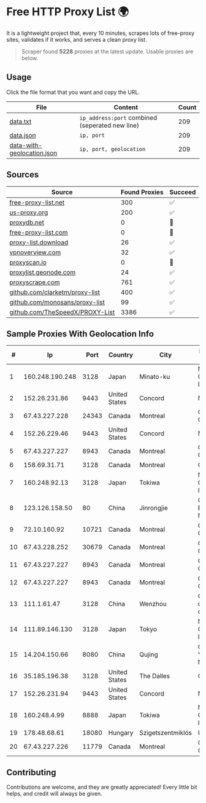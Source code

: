 
# Free HTTP Proxy List 🌍

It is a lightweight project that, every 10 minutes, scrapes lots of free-proxy sites, validates if it works, and serves a clean proxy list.


> Scraper found **5228** proxies at the latest update. Usable proxies are below.

## Usage

Click the file format that you want and copy the URL.


|File|Content|Count|
|----|-------|-----|
|[data.txt](https://raw.githubusercontent.com/themiralay/Proxy-List-World/master/data.txt)|`ip_address:port` combined (seperated new line)|209|
|[data.json](https://raw.githubusercontent.com/themiralay/Proxy-List-World/master/data.json)|`ip, port`|209|
|[data-with-geolocation.json](https://raw.githubusercontent.com/themiralay/Proxy-List-World/master/data-with-geolocation.json)|`ip, port, geolocation`|209|

## Sources

|Source|Found Proxies|Succeed|
|------|-------------|-------|
|[free-proxy-list.net](https://free-proxy-list.net)|300|✅|
|[us-proxy.org](https://www.us-proxy.org)|200|✅|
|[proxydb.net](http://proxydb.net)|0|🚫|
|[free-proxy-list.com](https://free-proxy-list.com/?page=&port=&type%5B%5D=http&type%5B%5D=https&up_time=0&search=Search)|0|🚫|
|[proxy-list.download](https://www.proxy-list.download/HTTP)|26|✅|
|[vpnoverview.com](https://vpnoverview.com/privacy/anonymous-browsing/free-proxy-servers)|32|✅|
|[proxyscan.io](https://www.proxyscan.io)|0|🚫|
|[proxylist.geonode.com](https://proxylist.geonode.com/api/proxy-list?limit=300&page=1&sort_by=lastChecked&sort_type=desc&protocols=http,https)|24|✅|
|[proxyscrape.com](https://api.proxyscrape.com/v2/?request=displayproxies&protocol=http&timeout=10000&country=all&ssl=all&anonymity=all)|761|✅|
|[github.com/clarketm/proxy-list](https://raw.githubusercontent.com/clarketm/proxy-list/master/proxy-list-raw.txt)|400|✅|
|[github.com/monosans/proxy-list](https://raw.githubusercontent.com/monosans/proxy-list/main/proxies/http.txt)|99|✅|
|[github.com/TheSpeedX/PROXY-List](https://raw.githubusercontent.com/TheSpeedX/PROXY-List/master/http.txt)|3386|✅|


## Sample Proxies With Geolocation Info

|#|Ip|Port|Country|City|Internet Service Provider|
|-|--|----|-------|----|-------------------------|
|1|160.248.190.248|3128|Japan|Minato-ku|NTT PC Communications, Inc.|
|2|152.26.231.86|9443|United States|Concord|MCNC|
|3|67.43.227.228|24343|Canada|Montreal|GloboTech Communications|
|4|152.26.229.46|9443|United States|Concord|MCNC|
|5|67.43.227.227|8943|Canada|Montreal|GloboTech Communications|
|6|158.69.31.71|3128|Canada|Montreal|OVH Hosting|
|7|160.248.92.13|3128|Japan|Tokiwa|NTT PC Communications, Inc.|
|8|123.126.158.50|80|China|Jinrongjie|China Unicom Beijing Province Network|
|9|72.10.160.92|10721|Canada|Montreal|GloboTech Communications|
|10|67.43.228.252|30679|Canada|Montreal|GloboTech Communications|
|11|67.43.227.227|8943|Canada|Montreal|GloboTech Communications|
|12|67.43.227.227|8943|Canada|Montreal|GloboTech Communications|
|13|111.1.61.47|3128|China|Wenzhou|China Mobile communications corporation|
|14|111.89.146.130|3128|Japan|Tokyo|NTT PC Communications, Inc.|
|15|14.204.150.66|8080|China|Qujing|China Unicom Yunnan Province Network|
|16|35.185.196.38|3128|United States|The Dalles|Google LLC|
|17|152.26.231.94|9443|United States|Concord|MCNC|
|18|160.248.4.99|8888|Japan|Tokiwa|NTT PC Communications, Inc.|
|19|178.48.68.61|18080|Hungary|Szigetszentmiklós|UPC|
|20|67.43.227.226|11779|Canada|Montreal|GloboTech Communications|



## Contributing

Contributions are welcome, and they are greatly appreciated! Every
little bit helps, and credit will always be given.

